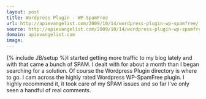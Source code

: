 ```yaml
---
layout: post
title: Wordpress Plugin - WP-SpamFree
url: http://apievangelist.com/2009/10/14/wordpress-plugin-wp-spamfree/
source: http://apievangelist.com/2009/10/14/wordpress-plugin-wp-spamfree/
domain: apievangelist.com
image: 
---
```

{% include JB/setup %}I started getting more traffic to my blog lately and with that came a bunch of SPAM. I dealt with for about a month than I began searching for a solution.
Of course the Wordpress Plugin directory is where to go. I cam across the highly rated Wordpress WP-SpamFree plugin.
I highly recommend it, it took care of my SPAM issues and so far I've only seen a handful of real comments.
